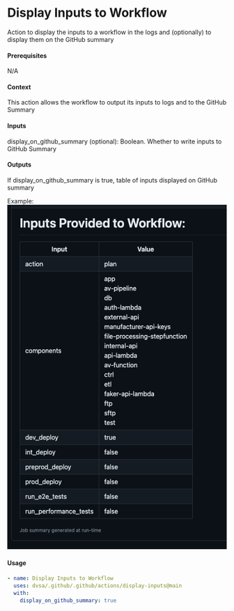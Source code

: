 # Display Inputs to Workflow
Action to display the inputs to a workflow in the logs and (optionally) to display them on the GitHub summary

####  Prerequisites
N/A

####  Context
This action allows the workflow to output its inputs to logs and to the GitHub Summary

####  Inputs
display_on_github_summary (optional): Boolean. Whether to write inputs to GitHub Summary 

####  Outputs
If display_on_github_summary is true, table of inputs displayed on GitHub summary

Example: ![display-inputs-example](../../assets/images/display-inputs-example.png)

####  Usage
```yaml
- name: Display Inputs to Workflow
  uses: dvsa/.github/.github/actions/display-inputs@main
  with:
    display_on_github_summary: true
```